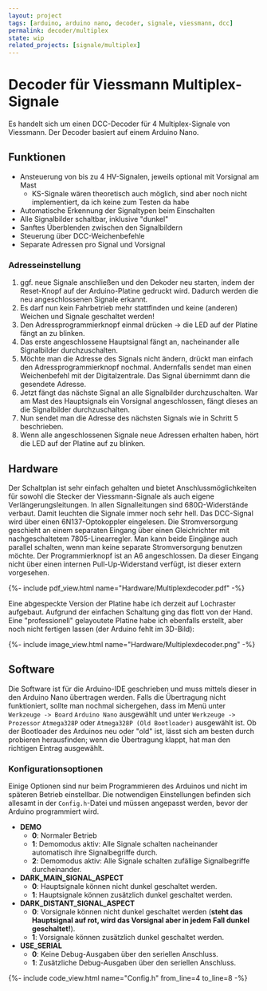 ```yaml
---
layout: project
tags: [arduino, arduino nano, decoder, signale, viessmann, dcc]
permalink: decoder/multiplex
state: wip
related_projects: [signale/multiplex]
---
```


# Decoder für Viessmann Multiplex-Signale

Es handelt sich um einen DCC-Decoder für 4 Multiplex-Signale von Viessmann.
Der Decoder basiert auf einem Arduino Nano.

## Funktionen

- Ansteuerung von bis zu 4 HV-Signalen, jeweils optional mit Vorsignal am Mast
  - KS-Signale wären theoretisch auch möglich, sind aber noch nicht implementiert, da ich keine zum Testen da habe
- Automatische Erkennung der Signaltypen beim Einschalten
- Alle Signalbilder schaltbar, inklusive "dunkel"
- Sanftes Überblenden zwischen den Signalbildern
- Steuerung über DCC-Weichenbefehle
- Separate Adressen pro Signal und Vorsignal

### Adresseinstellung

1. ggf. neue Signale anschließen und den Dekoder neu starten,
   indem der Reset-Knopf auf der Arduino-Platine gedruckt wird.
   Dadurch werden die neu angeschlossenen Signale erkannt.
2. Es darf nun kein Fahrbetrieb mehr stattfinden und keine (anderen) Weichen und Signale geschaltet werden!
3. Den Adressprogrammierknopf einmal drücken -> die LED auf der Platine fängt an zu blinken.
4. Das erste angeschlossene Hauptsignal fängt an, nacheinander alle Signalbilder durchzuschalten.
5. Möchte man die Adresse des Signals nicht ändern, drückt man einfach den Adressprogrammierknopf nochmal.
   Andernfalls sendet man einen Weichenbefehl mit der Digitalzentrale. Das Signal übernimmt dann die gesendete Adresse.
6. Jetzt fängt das nächste Signal an alle Signalbilder durchzuschalten. War am Mast des Hauptsignals ein
   Vorsignal angeschlossen, fängt dieses an die Signalbilder durchzuschalten.
7. Nun sendet man die Adresse des nächsten Signals wie in Schritt 5 beschrieben.
8. Wenn alle angeschlossenen Signale neue Adressen erhalten haben, hört die LED auf der Platine auf zu blinken.

## Hardware

Der Schaltplan ist sehr einfach gehalten und bietet Anschlussmöglichkeiten für sowohl
die Stecker der Viessmann-Signale als auch eigene Verlängerungsleitungen. In allen
Signalleitungen sind 680Ω-Widerstände verbaut. Damit leuchten die Signale immer noch
sehr hell. Das DCC-Signal wird über einen 6N137-Optokoppler eingelesen.
Die Stromversorgung geschieht an einem separaten Eingang über einen Gleichrichter
mit nachgeschaltetem 7805-Linearregler. Man kann beide Eingänge auch parallel schalten,
wenn man keine separate Stromversorgung benutzen möchte.
Der Programmierknopf ist an A6 angeschlossen. Da dieser Eingang nicht über einen
internen Pull-Up-Widerstand verfügt, ist dieser extern vorgesehen.

{%- include pdf_view.html name="Hardware/Multiplexdecoder.pdf" -%}

Eine abgespeckte Version der Platine habe ich derzeit auf Lochraster aufgebaut.
Aufgrund der einfachen Schaltung ging das flott von der Hand. Eine "professionell"
gelayoutete Platine habe ich ebenfalls erstellt, aber noch nicht fertigen lassen
(der Arduino fehlt im 3D-Bild):

{%- include image_view.html name="Hardware/Multiplexdecoder.png" -%}

## Software

Die Software ist für die Arduino-IDE geschrieben und muss mittels dieser in den
Arduino Nano übertragen werden. Falls die Übertragung nicht funktioniert, sollte
man nochmal sichergehen, dass im Menü unter `Werkzeuge -> Board` `Arduino Nano`
ausgewählt und unter `Werkzeuge -> Prozessor` `Atmega328P` oder `Atmega328P (Old Bootloader)`
ausgewählt ist. Ob der Bootloader des Arduinos neu oder "old" ist, lässt sich
am besten durch probieren herausfinden; wenn die Übertragung klappt, hat man
den richtigen Eintrag ausgewählt.

### Konfigurationsoptionen

Einige Optionen sind nur beim Programmieren des Arduinos und nicht im
späteren Betrieb einstellbar. Die notwendigen Einstellungen befinden sich
allesamt in der `Config.h`-Datei und müssen angepasst werden, bevor der
Arduino programmiert wird.

- **DEMO**
  - **0**: Normaler Betrieb
  - **1**: Demomodus aktiv: Alle Signale schalten nacheinander automatisch ihre Signalbegriffe durch.
  - **2**: Demomodus aktiv: Alle Signale schalten zufällige Signalbegriffe durcheinander.
- **DARK_MAIN_SIGNAL_ASPECT**
  - **0**: Hauptsignale können nicht dunkel geschaltet werden.
  - **1**: Hauptsignale können zusätzlich dunkel geschaltet werden.
- **DARK_DISTANT_SIGNAL_ASPECT**
  - **0**: Vorsignale können nicht dunkel geschaltet werden
    (**steht das Hauptsignal auf rot, wird das Vorsignal aber in jedem Fall dunkel geschaltet!**).
  - **1**: Vorsignale können zusätzlich dunkel geschaltet werden.
- **USE_SERIAL**
  - **0**: Keine Debug-Ausgaben über den seriellen Anschluss.
  - **1**: Zusätzliche Debug-Ausgaben über den seriellen Anschluss.

{%- include code_view.html name="Config.h" from_line=4 to_line=8 -%}